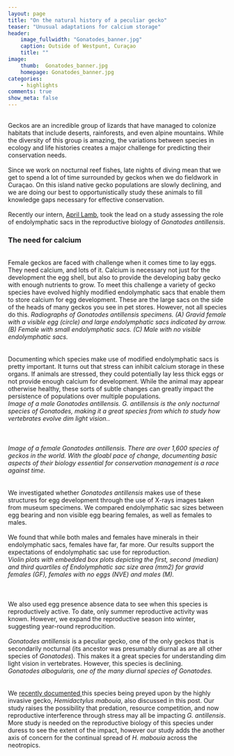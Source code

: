 ```yaml
---
layout: page
title: "On the natural history of a peculiar gecko"
teaser: "Unusual adaptations for calcium storage"
header:
    image_fullwidth: "Gonatodes_banner.jpg"
    caption: Outside of Westpunt, Curaçao
    title: ""
image:
    thumb:  Gonatodes_banner.jpg
    homepage: Gonatodes_banner.jpg
categories:
    - highlights
comments: true
show_meta: false
---
```

<br> 
Geckos are an incredible group of lizards that have managed to colonize habitats that include deserts, rainforests, and even alpine mountains. While the diversity of this group is amazing, the variations between species in ecology and life histories creates a major challenge for predicting their conservation needs.
<br>
<br>
Since we work on nocturnal reef fishes, late nights of diving mean that we get to spend a lot of time surrounded by geckos when we do fieldwork in Curaçao. On this island native gecko populations are slowly declining, and we are doing our best to opportunistically study these animals to fill knowledge gaps necessary for effective conservation.
<br>
<br>
Recently our intern, <a href='https://adlamb0.wixsite.com/research'>April Lamb</a>, took the lead on a study assessing the role of endolymphatic sacs in the reproductive biology of <em>Gonatodes antillensis</em>.
<br>
<h3>The need for calcium</h3>
<br>
Female geckos are faced with challenge when it comes time to lay eggs. They need calcium, and lots of it. Calcium is necessary not just for the development the egg shell, but also to provide the developing baby gecko with enough nutrients to grow. To meet this challenge a variety of gecko species have evolved highly modified endolymphatic sacs that enable them to store calcium for egg development. These are the large sacs on the side of the heads of many geckos you see in pet stores. However, not all species do this.
<img class="b30" src="http://carolinafishes.github.io/images/Gonatodes_1.jpg" alt=""><em>Radiographs of Gonatodes antillensis specimens. (A) Gravid female with a visible egg (circle) and large endolymphatic sacs indicated by arrow. (B) Female with small endolymphatic sacs. (C) Male with no visible endolymphatic sacs.</em>
<br>
<br>
<br>
Documenting which species make use of modified endolymphatic sacs is pretty important. It turns out that stress can inhibit calcium storage in these organs. If animals are stressed, they could potentially lay less thick eggs or not provide enough calcium for development. While the animal may appear otherwise healthy, these sorts of subtle changes can greatly impact the persistence of populations over multiple populations.
<br>
<img class="b30" src="http://carolinafishes.github.io/images/gonatodes2.jpg" alt=""><em>Image of a male Gonatodes antillensis. G. antillensis is the only nocturnal species of Gonatodes, making it a great species from which to study how vertebrates evolve dim light vision.</em>.
<br>
<br>
<br>
<br>
<img class="b30" src="http://carolinafishes.github.io/images/Gonatodes_4.jpg" alt=""><em>Image of a female Gonatodes antillensis. There are over 1,600 species of geckos in the world. With the gloabl pace of change, documenting basic aspects of their biology essential for conservation management is a race against time. </em>
<br>
<br>
<br>
We investigated whether <em>Gonatodes antillensis</em> makes use of these structures for egg development through the use of X-rays images taken from museum specimens. We compared endolymphatic sac sizes between egg bearing and non visible egg bearing females, as well as females to males.
<br>
<br>
We found that while both males and females have minerals in their endolymphatic sacs, females have far, far more. Our results support the expectations of endolymphatic sac use for reproduction.
<br>
<img class="b30" src="http://carolinafishes.github.io/images/Gonatodes_2.jpg" alt=""><em>Violin plots with embedded box plots depicting the first, second (median) and third quartiles of Endolymphatic sac size area (mm2) for gravid females (GF), females with no eggs (NVE) and males (M).</em>
<br>
<br>
<br>
<br>
We also used egg presence absence data to see when this species is reproductively active. To date, only summer reproductive activity was known. However, we expand the reproductive season into winter, suggesting year-round reproducition.
<br>
<br>
<em>Gonatodes antillensis</em> is a peculiar gecko, one of the only geckos that is secondarily nocturnal (its ancestor was presumably diurnal as are all other species of <em>Gonatodes</em>). This makes it a great species for understanding dim light vision in vertebrates. However, this species is declining.
<br>
<img class="b30" src="http://carolinafishes.github.io/images/Gonatodes_3.jpg" alt=""><em>Gonatodes albogularis, one of the many diurnal species of Gonatodes.</em>
<br>
<br>
<br>
We <a href='https://www.researchgate.net/publication/232688233_Natural_History_Observations_of_the_Ichthyological_and_Herpetological_Fauna_on_the_Island_of_Curacao_Netherlands'> recently documented </a> this species being preyed upon by the highly invasive gecko, <em>Hemidactylus mabouia</em>, also discussed in this post. Our study raises the possibility that predation, resource competition, and now reproductive interference through stress may all be impacting <em>G. antillensis</em>. More study is needed on the reproductive biology of this species under duress to see the extent of the impact, however our study adds the another axis of concern for the continual spread of <em>H. mabouia</em> across the neotropics.




